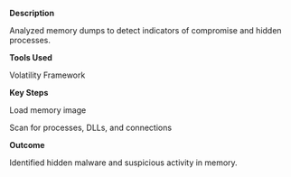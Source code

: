 
**Description**

Analyzed memory dumps to detect indicators of compromise and hidden processes.

**Tools Used**

Volatility Framework

**Key Steps**

Load memory image

Scan for processes, DLLs, and connections

**Outcome**

Identified hidden malware and suspicious activity in memory.
